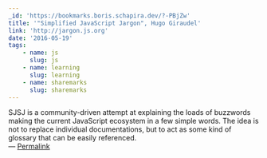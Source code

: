 ```yaml
---
_id: 'https://bookmarks.boris.schapira.dev/?-PBjZw'
title: '"Simplified JavaScript Jargon", Hugo Giraudel'
link: 'http://jargon.js.org'
date: '2016-05-19'
tags:
    - name: js
      slug: js
    - name: learning
      slug: learning
    - name: sharemarks
      slug: sharemarks
---
```


SJSJ is a community-driven attempt at explaining the loads of buzzwords making
the current JavaScript ecosystem in a few simple words. The idea is not to
replace individual documentations, but to act as some kind of glossary that can
be easily referenced. <br>&#8212;
<a href="https://bookmarks.boris.schapira.dev/?-PBjZw" title="Permalink">Permalink</a>
